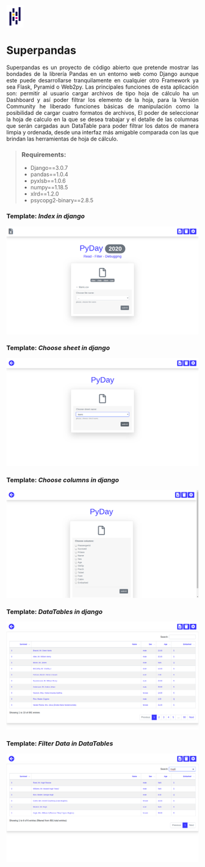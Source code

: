 ![compass-fill](screenshot/Pandas.png)
# Superpandas
<p align=justify> Superpandas es un proyecto de código abierto que pretende mostrar las bondades de la librería Pandas en un entorno web como Django aunque este puede desarrollarse tranquilamente en cualquier otro Framework ya sea Flask, Pyramid o Web2py. Las principales funciones de esta aplicación son: permitir al usuario cargar archivos de tipo hoja de cálculo ha un Dashboard y así poder filtrar los elemento de la hoja, para la Versión Community he liberado funciones básicas de manipulación como la posibilidad de cargar cuatro formatos de archivos, El poder de seleccionar la hoja de calculo en la que se desea trabajar y el detalle de las columnas que serán cargadas aun DataTable para poder filtrar los datos de manera limpia y ordenada, desde una interfaz más amigable comparada con las que brindan las herramientas de hoja de cálculo.</p>

> ### Requirements:
> - Django==3.0.7
> - pandas==1.0.4
> - pyxlsb==1.0.6
> - numpy==1.18.5
> - xlrd==1.2.0
> - psycopg2-binary==2.8.5
>
### **Template:** *Index in django*

![compass-fill](screenshot/template1.png)

### **Template:** *Choose sheet in django*

![compass-fill](screenshot/template2.png)

### **Template:** *Choose columns in django*

![compass-fill](screenshot/template3.png)

### **Template:** *DataTables in django*

![compass-fill](screenshot/template4.png)

### **Template:** *Filter Data in DataTables*

![compass-fill](screenshot/template5.png)
